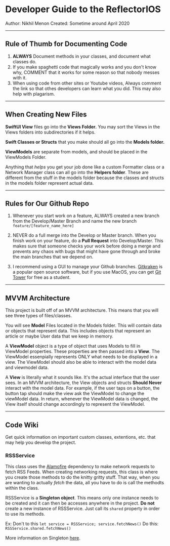 #  Developer Guide to the ReflectorIOS
Author: Nikhil Menon
Created: Sometime around April 2020
_______________________________________________________________________________________



## Rule of Thumb for Documenting Code
1. __ALWAYS__ Document methods in your classes, and document what classes do.
2. If you make spaghetti code that magically works and you don't know why, COMMENT that it works for some reason so that nobody messes with it.
3. When using code from other sites or Youtube videos, Always comment the link so that othes developers can learn what you did. This may also help with plagarism.

_______________________________________________________________________________________

## When Creating New Files

**SwiftUI View** files go into the **Views Folder.** You may sort the Views in the Views folders into subdirectories if it helps.

**Swift Classes or Structs** that you make should all go into the **Models folder.**

**ViewModels** are separate from models, and should be placed in the ViewModels Folder.

Anything that *helps* you get your job done like a custom Formatter class or a Network Manager class can all go into the **Helpers folder**. These are different from the stuff
in the models folder because the classes and structs in the models folder represent actual data.

_______________________________________________________________________________________

## Rules for Our Github Repo

1. Whenever you start work on a feature, ALWAYS created a new branch from the Develop/Master Branch and name the new branch `feature/[feature_name_here]`

2. NEVER do a full merge into the Develop or Master branch. When you finish work on your feature, do a __Pull Request__  into Develop/Master. This makes sure that someone checks your work
    before doing a merge and prevents any chaos with bugs that might have gone through and broke the main branches that we depend on.
    
3. I recommend using a GUI to manage your Github branches. [Gitkraken](https://www.gitkraken.com/b) is a popular open source software, but if you use MacOS, you can get [Git Tower](https://www.git-tower.com/) for free as a student.


_______________________________________________________________________________________
## MVVM Architecture
This project is built off of an MVVM architecture. This means that you will see three types of files/classes.

You will see **Model** Files located in the Models folder. This will contain data or objects that represent data.
This includes objects that represent an article or maybe User data that we keep in memory.

A **ViewModel** object is a type of object that uses Models to fill in ViewModel properties. These properties are then passed into a **View**.
The ViewModel essenpially represents ONLY what needs to be displayed in a view. The ViewModel should also be able to interact with the model data and viewmodel data.

A **View** is literally what it sounds like. It's the actual interface that the user sees. In an MVVM architecture, the View objects and structs **Should Never** interact with the model data.
For example, if the user taps on a button, the button tap should make the view ask the ViewModel to change the viewModel data. In return, whenever the ViewModel data is changed, the View itself should change accordingly
to represent the ViewModel.
_______________________________________________________________________________________
## Code Wiki
Get quick information on important custom classes, extentions, etc. that may help you develop the project.



### RSSService
This class uses the  [Alamofire](https://github.com/Alamofire/Alamofire) dependency to make network requests to fetch RSS Feeds.
When creating networking requests, this class is where you create those methods to do the knitty gritty stuff. 
That way, when you are wanting to actually *fetch* the data, all you have to do is call the methodts within the class.

RSSService is a **Singleton object**. This means only one instance needs to be created and it can then be accesses anywhere
in the project. **Do not** create a new instance of RSSService. Just call  its `shared` property in order to use its methods.

Ex: 
Don't to this `let service = RSSService; service.fetchNews()`
Do this: `RSSService.shared.fetchNews()`


More information on Singleton [here](https://cocoacasts.com/what-is-a-singleton-and-how-to-create-one-in-swift/).









